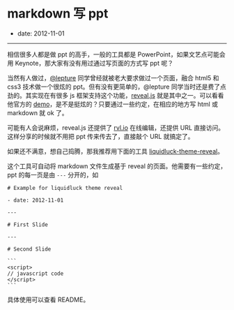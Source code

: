 # markdown 写 ppt

- date: 2012-11-01

---

相信很多人都是做 ppt 的高手，一般的工具都是 PowerPoint，如果文艺点可能会用 Keynote，那大家有没有用过通过写页面的方式写 ppt 呢？

当然有人做过，[@lepture](http://lepture.com) 同学曾经就被老大要求做过一个页面，融合 html5 和 css3 技术做一个很炫的 ppt。但有没有更简单的，@lepture 同学当时还是费了点劲的。其实现在有很多 js 框架支持这个功能，[reveal.js](https://github.com/hakimel/reveal.js) 就是其中之一。可以看看他官方的 [demo](http://lab.hakim.se/reveal-js/)，是不是挺炫的？只要通过一些约定，在相应的地方写 html 或 markdown 就 ok 了。

可能有人会说麻烦，reveal.js 还提供了 [rvl.io](http://www.rvl.io/) 在线编辑，还提供 URL 直接访问。这样分享的时候就不用把 ppt 传来传去了，直接敲个 URL 就搞定了。

如果还不满意，想自己捣腾，那我推荐用下面的工具 [liquidluck-theme-reveal](https://github.com/popomore/liquidluck-theme-reveal/)。

这个工具可自动将 markdown 文件生成基于 reveal 的页面。他需要有一些约定，ppt 的每一页是由 `---` 分开的，如

    # Example for liquidluck theme reveal
    
    - date: 2012-11-01
    
    ---
    
    # First Slide
    
    ---
    
    # Second Slide
    
    ```
    <script>
    // javascript code
    </script>
    ```
    
具体使用可以查看 README。
